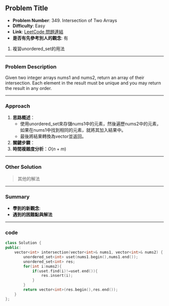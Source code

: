 ## Problem Title

- **Problem Number**:  349. Intersection of Two Arrays
- **Difficulty**: Easy
- **Link**: [LeetCode 問題連結](https://leetcode.com/problems/intersection-of-two-arrays/description/)
- **是否有先參考別人的觀念**: 有
1. 複習unordered_set的用法
---

### Problem Description

Given two integer arrays nums1 and nums2, return an array of their intersection. Each element in the result must be unique and you may return the result in any order.

---

### Approach

1. **思路概述**：
   - 使用unordered_set來存儲nums1中的元素，然後遍歷nums2中的元素，如果在nums1中找到相同的元素，就將其加入結果中。
   - 最後將結果轉換為vector並返回。
2. **關鍵步驟**：
3. **時間複雜度分析**：$O(n+m)$  

---

### Other Solution

> 其他的解法

---
### Summary

- **學到的新觀念**:
- **遇到的困難點與解法**  

---

### code
```cpp
class Solution {
public:
    vector<int> intersection(vector<int>& nums1, vector<int>& nums2) {
        unordered_set<int> uset(nums1.begin(),nums1.end());
        unordered_set<int> res;
        for(int i:nums2){
            if(uset.find(i)!=uset.end()){
                res.insert(i);
            }
        }
        return vector<int>(res.begin(),res.end());
    }
};

```